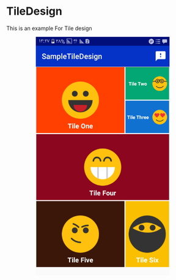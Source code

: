 # TileDesign
This is an example For Tile design
<p align="center">
  <img src="https://github.com/abolfazlfakhari/TileDesign/blob/master/screen.png" width="350"/>
</p>
